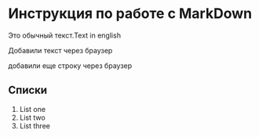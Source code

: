 # Инструкция по работе с MarkDown

Это обычный текст.Text in english

Добавили текст через браузер

добавили еще строку через браузер

## Списки
1. List one
2. List two
3. List three
